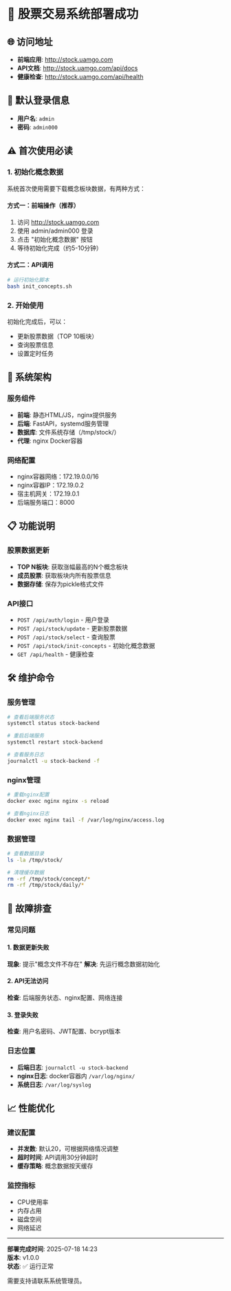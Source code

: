 # 🎉 股票交易系统部署成功

## 🌐 访问地址
- **前端应用**: http://stock.uamgo.com
- **API文档**: http://stock.uamgo.com/api/docs  
- **健康检查**: http://stock.uamgo.com/api/health

## 🔐 默认登录信息
- **用户名**: `admin`
- **密码**: `admin000`

## ⚠️ 首次使用必读

### 1. 初始化概念数据
系统首次使用需要下载概念板块数据，有两种方式：

#### 方式一：前端操作（推荐）
1. 访问 http://stock.uamgo.com
2. 使用 admin/admin000 登录
3. 点击 "初始化概念数据" 按钮
4. 等待初始化完成（约5-10分钟）

#### 方式二：API调用
```bash
# 运行初始化脚本
bash init_concepts.sh
```

### 2. 开始使用
初始化完成后，可以：
- 更新股票数据（TOP 10板块）
- 查询股票信息
- 设置定时任务

## 🔧 系统架构

### 服务组件
- **前端**: 静态HTML/JS，nginx提供服务
- **后端**: FastAPI，systemd服务管理
- **数据库**: 文件系统存储（/tmp/stock/）
- **代理**: nginx Docker容器

### 网络配置
- nginx容器网络：172.19.0.0/16
- nginx容器IP：172.19.0.2  
- 宿主机网关：172.19.0.1
- 后端服务端口：8000

## 📋 功能说明

### 股票数据更新
- **TOP N板块**: 获取涨幅最高的N个概念板块
- **成员股票**: 获取板块内所有股票信息
- **数据存储**: 保存为pickle格式文件

### API接口
- `POST /api/auth/login` - 用户登录
- `POST /api/stock/update` - 更新股票数据
- `POST /api/stock/select` - 查询股票
- `POST /api/stock/init-concepts` - 初始化概念数据
- `GET /api/health` - 健康检查

## 🛠️ 维护命令

### 服务管理
```bash
# 查看后端服务状态
systemctl status stock-backend

# 重启后端服务  
systemctl restart stock-backend

# 查看服务日志
journalctl -u stock-backend -f
```

### nginx管理
```bash
# 重载nginx配置
docker exec nginx nginx -s reload

# 查看nginx日志
docker exec nginx tail -f /var/log/nginx/access.log
```

### 数据管理
```bash
# 查看数据目录
ls -la /tmp/stock/

# 清理缓存数据
rm -rf /tmp/stock/concept/*
rm -rf /tmp/stock/daily/*
```

## 🐛 故障排查

### 常见问题

#### 1. 数据更新失败
**现象**: 提示"概念文件不存在"
**解决**: 先运行概念数据初始化

#### 2. API无法访问
**检查**: 后端服务状态、nginx配置、网络连接

#### 3. 登录失败
**检查**: 用户名密码、JWT配置、bcrypt版本

### 日志位置
- **后端日志**: `journalctl -u stock-backend`
- **nginx日志**: docker容器内 `/var/log/nginx/`
- **系统日志**: `/var/log/syslog`

## 📈 性能优化

### 建议配置
- **并发数**: 默认20，可根据网络情况调整
- **超时时间**: API调用30分钟超时
- **缓存策略**: 概念数据按天缓存

### 监控指标
- CPU使用率
- 内存占用
- 磁盘空间
- 网络延迟

---

**部署完成时间**: 2025-07-18 14:23  
**版本**: v1.0.0  
**状态**: ✅ 运行正常

需要支持请联系系统管理员。
